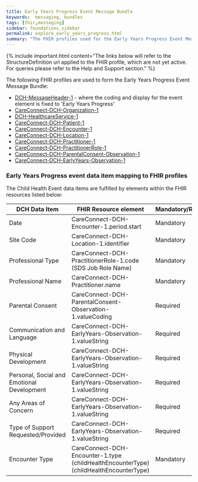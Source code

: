 ```yaml
---
title: Early Years Progress Event Message Bundle
keywords:  messaging, bundles
tags: [fhir,messaging]
sidebar: foundations_sidebar
permalink: explore_early_years_progress.html
summary: "The FHIR profiles used for the Early Years Progress Event Message Bundle"
---
```


{% include important.html content="The links below will refer to the StructureDefinition url applied to the FHIR profile, which are not yet active. For queries please refer to the Help and Support section." %} 

The following FHIR profiles are used to form the Early Years Progress Event Message Bundle:

- [DCH-MessageHeader-1](https://fhir.nhs.uk/STU3/StructureDefinition/DCH-MessageHeader-1.xml) - where the coding and display for the event element is fixed to 'Early Years Progress'
- [CareConnect-DCH-Organization-1](https://fhir.nhs.uk/STU3/StructureDefinition/CareConnect-DCH-Organization-1.xml)
- [DCH-HealthcareService-1](https://fhir.nhs.uk/STU3/StructureDefinition/DCH-HealthcareService-1.xml)
- [CareConnect-DCH-Patient-1](https://fhir.nhs.uk/STU3/StructureDefinition/CareConnect-DCH-Patient-1.xml)
- [CareConnect-DCH-Encounter-1](https://fhir.nhs.uk/STU3/StructureDefinition/CareConnect-DCH-Encounter-1.xml)
- [CareConnect-DCH-Location-1](https://fhir.nhs.uk/STU3/StructureDefinition/CareConnect-DCH-Location-1.xml)
- [CareConnect-DCH-Practitioner-1](https://fhir.nhs.uk/STU3/StructureDefinition/CareConnect-DCH-Practitioner-1.xml)
- [CareConnect-DCH-PractitionerRole-1](https://fhir.nhs.uk/STU3/StructureDefinition/CareConnect-DCH-PractitionerRole-1.xml)
- [CareConnect-DCH-ParentalConsent-Observation-1](https://fhir.nhs.uk/STU3/StructureDefinition/CareConnect-DCH-ParentalConsent-Observation-1)
- [CareConnect-DCH-EarlyYears-Observation-1](https://fhir.nhs.uk/STU3/StructureDefinition/CareConnect-DCH-EarlyYears-Observation-1)

### Early Years Progress event data item mapping to FHIR profiles ###

The Child Health Event data items are fulfilled by elements within the FHIR resources listed below:

| DCH Data Item                              | FHIR Resource element                                               | Mandatory/Required/Optional |
|--------------------------------------------|---------------------------------------------------------------------|-----------------------------|
| Date                                       | CareConnect-DCH-Encounter-1.period.start                            | Mandatory                   |
| Site Code                                  | CareConnect-DCH-Location-1.identifier                               | Mandatory                   |
| Professional Type                          | CareConnect-DCH-PractitionerRole-1.code (SDS Job Role Name) | Mandatory                   |
| Professional Name                          | CareConnect-DCH-Practitioner.name                                   | Mandatory                   |
| Parental Consent                           | CareConnect-DCH-ParentalConsent-Observation-1.valueCoding                        | Required                    |
| Communication and Language                 | CareConnect-DCH-EarlyYears-Observation-1.valueString                    | Required                    |
| Physical Development                       | CareConnect-DCH-EarlyYears-Observation-1.valueString                    | Required                    |
| Personal, Social and Emotional Development | CareConnect-DCH-EarlyYears-Observation-1.valueString                    | Required                    |
| Any Areas of Concern                       | CareConnect-DCH-EarlyYears-Observation-1.valueString                    | Required                    |
| Type of Support Requested/Provided         | CareConnect-DCH-EarlyYears-Observation-1.valueString                    | Required                    |
| Encounter Type                             | CareConnect-DCH-Encounter-1.type (childHealthEncounterType)  (childHealthEncounterType)         | Mandatory                   |